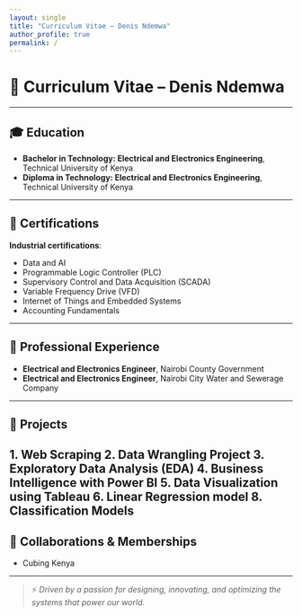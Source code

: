 ```yaml
---
layout: single
title: "Curriculum Vitae – Denis Ndemwa"
author_profile: true
permalink: /
---
```


# 📄 Curriculum Vitae – Denis Ndemwa

---

## 🎓 **Education**
- **Bachelor in Technology: Electrical and Electronics Engineering**, Technical University of Kenya
- **Diploma in Technology: Electrical and Electronics Engineering**, Technical University of Kenya

---

## 📜 **Certifications**
**Industrial certifications**:

- Data and AI
- Programmable Logic Controller (PLC)
- Supervisory Control and Data Acquisition (SCADA)
- Variable Frequency Drive (VFD)
- Internet of Things and Embedded Systems
- Accounting Fundamentals

---

## 💼 **Professional Experience**
- **Electrical and Electronics Engineer**, Nairobi County Government
- **Electrical and Electronics Engineer**, Nairobi City Water and Sewerage Company

---
## 💼 **Projects**
**1. Web Scraping**
**2. Data Wrangling Project**
**3. Exploratory Data Analysis (EDA)**
**4. Business Intelligence with Power BI**
**5. Data Visualization using Tableau**
**6. Linear Regression model**
**8. Classification Models**
---

## 🤝 **Collaborations & Memberships**
- Cubing Kenya

---

> ⚡ *Driven by a passion for designing, innovating, and optimizing the systems that power our world.*
